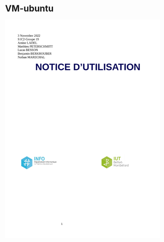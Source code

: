 # VM-ubuntu

<a href="https://cloud.unurled.me/s/ryMZzKDnQM3XCQC"><img src="https://github.com/BenjaminBerkrouber/VM-ubuntu/blob/main/Guide_vm.pdf"></img></a>

